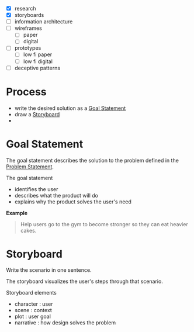 - [x] research
- [x] storyboards
- [ ] information architecture
- [ ] wireframes
	- [ ] paper
	- [ ] digital
- [ ] prototypes
	- [ ] low fi paper
	- [ ] low fi digital
- [ ] deceptive patterns

# Process

- write the desired solution as a [Goal Statement](#Goal%20Statement)
- draw a [Storyboard](#Storyboard) 
- 
# Goal Statement

The goal statement describes the solution to the problem defined in the [Problem Statement](Design%20Thinking/2-Define.md#Problem%20Statement).

The goal statement

- identifies the user
- describes what the product will do
- explains why the product solves the user's need

**Example**

> Help users go to the gym to become stronger so they can eat heavier cakes.

# Storyboard

Write the scenario in one sentence.

The storyboard visualizes the user's steps through that scenario.




Storyboard elements

- character : user
- scene : context
- plot : user goal
- narrative : how design solves the problem

